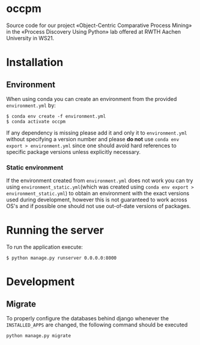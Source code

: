 # occpm
Source code for our project «Object-Centric Comparative Process Mining» in the «Process Discovery Using Python» lab offered at RWTH Aachen University in WS21.

# Installation

## Environment
When using conda you can create an environment from the provided `environment.yml` by:
```
$ conda env create -f environment.yml
$ conda activate occpm
```
If any dependency is missing please add it and only it to `environment.yml` without specifying a version number and please **do not** use `conda env export > environment.yml` since one should avoid hard references to specific package versions unless explicitly necessary.

### Static environment
If the environment created from `environment.yml` does not work you can try using `environment_static.yml`(which was created using `conda env export > environment_static.yml`) to obtain an environment with the exact versions used during development, however this is not guaranteed to work across OS's and if possible one should not use out-of-date versions of packages.

# Running the server
To run the application execute:
```
$ python manage.py runserver 0.0.0.0:8000 
```

# Development
## Migrate
To properly configure the databases behind django whenever the `INSTALLED_APPS` are changed, the following command should be executed
```
python manage.py migrate
``` 

